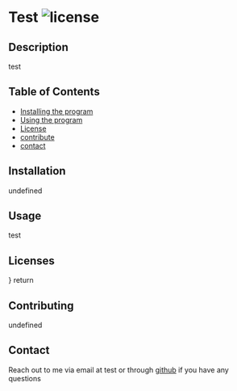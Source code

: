 
  # Test ![license](https://img.shields.io/badge/license-MIT-green) 
  ## Description
  test
  ## Table of Contents
  * [Installing the program](#installation)
  * [Using the program](#usage)
  * [License](#Licenses)
  * [contribute](#contributing)
  * [contact](#contact)
  ## Installation
  undefined
  
  ## Usage
  test
  ## Licenses
}
return 
  ## Contributing
  undefined
  ## Contact
  Reach out to me via email at test or through [github](https://github.com/test) if you have any questions
